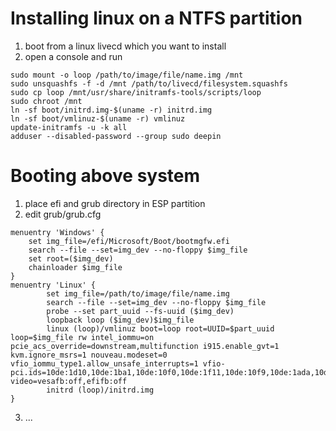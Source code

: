 # Installing linux on a NTFS partition
1) boot from a linux livecd which you want to install
2) open a console and run
```
sudo mount -o loop /path/to/image/file/name.img /mnt
sudo unsquashfs -f -d /mnt /path/to/livecd/filesystem.squashfs
sudo cp loop /mnt/usr/share/initramfs-tools/scripts/loop
sudo chroot /mnt
ln -sf boot/initrd.img-$(uname -r) initrd.img
ln -sf boot/vmlinuz-$(uname -r) vmlinuz
update-initramfs -u -k all
adduser --disabled-password --group sudo deepin
```

# Booting above system
1) place efi and grub directory in ESP partition
2) edit grub/grub.cfg
```
menuentry 'Windows' {
	set img_file=/efi/Microsoft/Boot/bootmgfw.efi
	search --file --set=img_dev --no-floppy $img_file
	set root=($img_dev)
	chainloader $img_file
}
menuentry 'Linux' {
        set img_file=/path/to/image/file/name.img
        search --file --set=img_dev --no-floppy $img_file
        probe --set part_uuid --fs-uuid ($img_dev)
        loopback loop ($img_dev)$img_file
        linux (loop)/vmlinuz boot=loop root=UUID=$part_uuid loop=$img_file rw intel_iommu=on pcie_acs_override=downstream,multifunction i915.enable_gvt=1 kvm.ignore_msrs=1 nouveau.modeset=0 vfio_iommu_type1.allow_unsafe_interrupts=1 vfio-pci.ids=10de:1d10,10de:1ba1,10de:10f0,10de:1f11,10de:10f9,10de:1ada,10de:1adb video=vesafb:off,efifb:off
        initrd (loop)/initrd.img
}
```
3) ...
